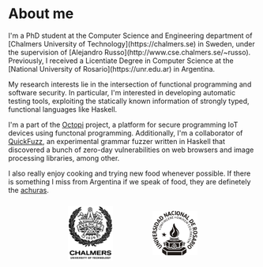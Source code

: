 # About me

<div class="justified">
I'm a PhD student at the Computer Science and Engineering department of [Chalmers
University of Technology](https://chalmers.se) in Sweden, under the supervision
of [Alejandro Russo](http://www.cse.chalmers.se/~russo). Previously, I received
a Licentiate Degree in Computer Science at the [National University of
Rosario](https://unr.edu.ar) in Argentina.

My research interests lie in the intersection of functional programming and
software security. In particular, I'm interested in developing automatic testing
tools, exploiting the statically known information of strongly typed, functional
languages like Haskell.

I'm a part of the [Octopi](https://octopi.chalmers.se) project, a platform for
secure programming IoT devices using functonal programming. Additionally, I'm a
collaborator of [QuickFuzz](https://github.com/CIFASIS/QuickFuzz), an
experimental grammar fuzzer written in Haskell that discovered a bunch of
zero-day vulnerabilities on web browsers and image processing libraries, among
other.

I also really enjoy cooking and trying new food whenever possible. If there is
something I miss from Argentina if we speak of food, they are definetely the
[achuras](../assets/img/achuras.jpg).
</div>

<div style="text-align: center;">
<img src="../assets/img/chalmers_logo.png" width="18%" height="18%" align="center" hspace=40px vspace=10px /><img src="../assets/img/unr_logo.png" width="18%" height="18%" align="center" hspace=40px vspace=10px />
</div>
